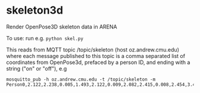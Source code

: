 # skeleton3d
Render OpenPose3D skeleton data in ARENA

To use: run e.g. `python skel.py` 

This reads from MQTT topic /topic/skeleton (host oz.andrew.cmu.edu) where each message published to this topic is a comma separated list of coordinates from OpenPose3d, prefaced by a person ID, and ending with a string ("on" or "off"), e.g
```
mosquitto_pub -h oz.andrew.cmu.edu -t /topic/skeleton -m Person0,2.122,2.238,0.005,1.493,2.122,0.009,2.082,2.415,0.008,2.454,3.414,0.008,2.905,3.845,0.009,0.868,1.886,0.007,0.054,1.984,0.006,0.396,2.631,0.008,0.984,3.982,0.006,1.357,4.060,0.006,1.396,5.275,0.004,1.514,6.666,0.004,0.534,3.923,0.006,0.632,5.255,0.003,0.867,6.744,0.001,2.218,2.101,0.007,0.000,0.000,0.000,2.101,1.944,0.010,0.000,0.000,0.000,0.000,0.000,0.000,0.000,0.000,0.000,0.000,0.000,0.000,1.964,6.823,0.004,1.846,6.882,0.003,1.435,6.823,0.003,on
```
